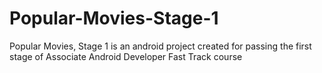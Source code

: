 # Popular-Movies-Stage-1
Popular Movies, Stage 1 is an android project created for passing the first stage of Associate Android Developer Fast Track course
